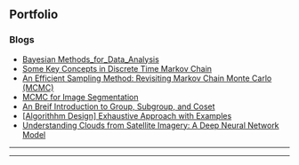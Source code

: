 ## Portfolio
<!---
---
### Category Name 1 

[Project 1 Title](/sample_page)
<img src="images/dummy_thumbnail.jpg?raw=true"/>

---
[Project 2 Title](/pdf/sample_presentation.pdf)
<img src="images/dummy_thumbnail.jpg?raw=true"/>

---
[Project 3 Title](http://example.com/)
<img src="images/dummy_thumbnail.jpg?raw=true"/>

---
--->

### Blogs
<!---
- [Project 2 Title](http://example.com/)
- [SLAM2D](https://lkforward.github.io/SLAM2D)
--->
- [Bayesian Methods_for_Data_Analysis](/posts/Bayesian_methods_for_data_ana)
- [Some Key Concepts in Discrete Time Markov Chain](/posts/MCMC/part1_Markov_chain_theory.html)
- [An Efficient Sampling Method: Revisiting Markov Chain Monte Carlo (MCMC)](/posts/MCMC/part2_MCMC_algo.html)
- [MCMC for Image Segmentation](/posts/MCMC/01052020_mcmc_segmentation.html)
- [An Breif Introduction to Group, Subgroup, and Coset](/posts/math4ml/01112020_Group_theory.html)
- [[Algorithhm Design] Exhaustive Approach with Examples](/posts/algorithm/20200112_exaustive_methods.html)
- [Understanding Clouds from Satellite Imagery: A Deep Neural Network Model](/posts/cloud_prj/12292019_Understand_cloud.html)

---




---
<!-- Remove above link if you don't want to attibute -->
